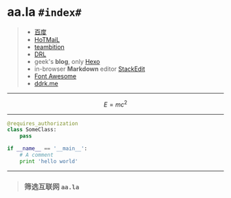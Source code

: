 # aa.la `#index#`

> * [百度](https://www.baidu.com)
> * [HoTMaiL](https://outlook.com)
> * [teambition](https://www.teambition.com)
> * [DRL](https://dream4ever.org)
> * geek's **blog**, only [Hexo](https://hexo.io)
> * in-browser **Markdown** editor [StackEdit](https://stackedit.io)
> * [Font Awesome](https://fontawesome.com)
> * [ddrk.me](http://ddrk.me)

<i class="fab fa-chrome fa-lg"></i>

---

$$E=mc^2$$

---

```python
@requires_authorization
class SomeClass:
    pass

if __name__ == '__main__':
    # A comment
    print 'hello world'
```

---

<i class="fab fa-chrome fa-3x fa-pull-right"></i>
> ### 筛选互联网 `aa.la`


<link rel="stylesheet" href="https://use.fontawesome.com/releases/v5.8.1/css/all.css" integrity="sha384-50oBUHEmvpQ+1lW4y57PTFmhCaXp0ML5d60M1M7uH2+nqUivzIebhndOJK28anvf" crossorigin="anonymous">

<script type="text/javascript" src="http://cdn.mathjax.org/mathjax/latest/MathJax.js?config=default"></script>
